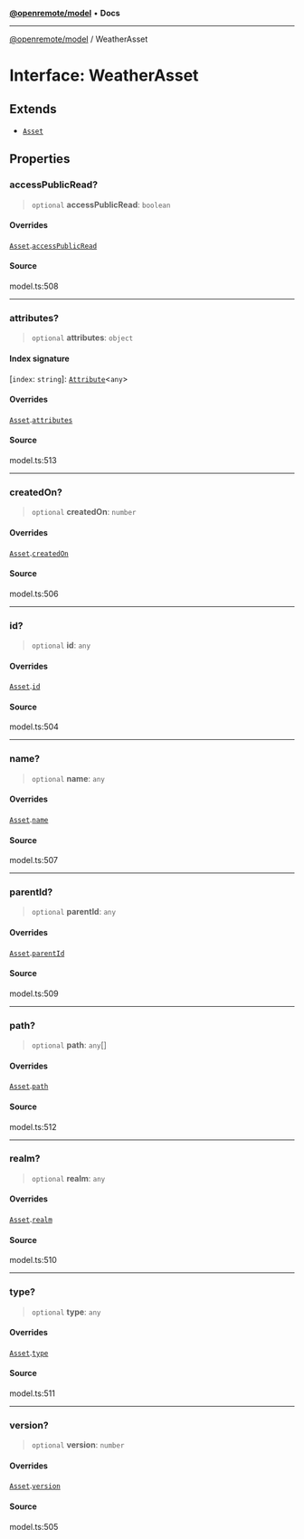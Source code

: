 [**@openremote/model**](../README.md) • **Docs**

***

[@openremote/model](../globals.md) / WeatherAsset

# Interface: WeatherAsset

## Extends

- [`Asset`](Asset.md)

## Properties

### accessPublicRead?

> `optional` **accessPublicRead**: `boolean`

#### Overrides

[`Asset`](Asset.md).[`accessPublicRead`](Asset.md#accesspublicread)

#### Source

model.ts:508

***

### attributes?

> `optional` **attributes**: `object`

#### Index signature

 \[`index`: `string`\]: [`Attribute`](Attribute.md)\<`any`\>

#### Overrides

[`Asset`](Asset.md).[`attributes`](Asset.md#attributes)

#### Source

model.ts:513

***

### createdOn?

> `optional` **createdOn**: `number`

#### Overrides

[`Asset`](Asset.md).[`createdOn`](Asset.md#createdon)

#### Source

model.ts:506

***

### id?

> `optional` **id**: `any`

#### Overrides

[`Asset`](Asset.md).[`id`](Asset.md#id)

#### Source

model.ts:504

***

### name?

> `optional` **name**: `any`

#### Overrides

[`Asset`](Asset.md).[`name`](Asset.md#name)

#### Source

model.ts:507

***

### parentId?

> `optional` **parentId**: `any`

#### Overrides

[`Asset`](Asset.md).[`parentId`](Asset.md#parentid)

#### Source

model.ts:509

***

### path?

> `optional` **path**: `any`[]

#### Overrides

[`Asset`](Asset.md).[`path`](Asset.md#path)

#### Source

model.ts:512

***

### realm?

> `optional` **realm**: `any`

#### Overrides

[`Asset`](Asset.md).[`realm`](Asset.md#realm)

#### Source

model.ts:510

***

### type?

> `optional` **type**: `any`

#### Overrides

[`Asset`](Asset.md).[`type`](Asset.md#type)

#### Source

model.ts:511

***

### version?

> `optional` **version**: `number`

#### Overrides

[`Asset`](Asset.md).[`version`](Asset.md#version)

#### Source

model.ts:505
